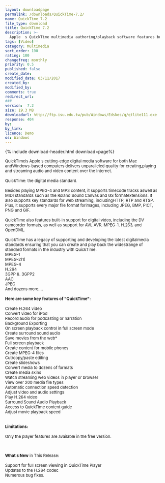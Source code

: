 ```yaml
---
layout: downloadpage
permalink: /downloads/QuickTime-7,2/
name: QuickTime 7.2
file_type: download
title: QuickTime 7.2
description: >-
  Apple  s QuickTime multimedia authoring/playback software features built-in support for digital video, including the DV camcorder
tags: [Video]
category: Multimedia
sort_order: 100
rating: 100
changefreq: monthly
priority: 0.5
published: false
create_date: 
modified_date: 03/11/2017
created_by: 
modified_by: 
comments: true
redirect_url: 
### 
version:  7.2
size: 19.3 MB
downloadurl: http://ftp.isu.edu.tw/pub/Windows/Edskes/q/qtlite111.exe
response: 404
by: 
by_link: 
licence: Demo 
os: Windows
---
```


{% include download-header.html download=page%}

<p style="fix-download-text !important">
<p><font size="2"><p>QuickTimeis Apple s cutting-edge digital media software for both Mac andWindows-based computers delivers unparalleled quality for creating,playing and streaming audio and video content over the Internet. <br />
<br />
QuickTime: the digital media standard.<br />
<br />
Besides playing MPEG-4 and MP3 content, it supports timecode tracks aswell as MIDI standards such as the Roland Sound Canvas and GS formatextensions. It also supports key standards for web streaming, includingHTTP, RTP and RTSP. Plus, it supports every major file format forimages, including JPEG, BMP, PICT, PNG and GIF. <br />
<br />
QuickTime also features built-in support for digital video, including the DV camcorder formats, as well as support for AVI, AVR, MPEG-1, H.263, and OpenDML.<br />
<br />
QuickTime has a legacy of supporting and developing the latest digitalmedia standards ensuring that you can create and play back the widestrange of standard formats in the industry with QuickTime. <br />
MPEG-1 <br />
MPEG-2(1) <br />
MPEG-4 <br />
H.264 <br />
3GPP &amp;. 3GPP2 <br />
AAC <br />
JPEG <br />
And dozens more…. <br />
<br />
<span><strong>Here are some key features of "QuickTime":</strong></span><br />
<br />
Create H.264 video <br />
Convert video for iPod <br />
Record audio for podcasting or narration <br />
Background Exporting <br />
On screen playback control in full screen mode <br />
Create surround sound audio <br />
Save movies from the web* <br />
Full screen playback <br />
Create content for mobile phones <br />
Create MPEG-4 files <br />
Cut/copy/paste editing <br />
Create slideshows <br />
Convert media to dozens of formats <br />
Create media skins <br />
Watch streaming web videos in player or browser <br />
View over 200 media file types <br />
Automatic connection speed detection <br />
Adjust video and audio settings <br />
Play H.264 video <br />
Surround Sound Audio Playback <br />
Access to QuickTime content guide <br />
Adjust movie playback speed <br />
<br />
<br />
<span><strong>Limitations:</strong></span><br />
<br />
Only the player features are available in the free version.<br />
</p>
<div class="celltext_big"><br />
<br />
<strong>What s New</strong> in This Release:<br />
<br />
Support for full screen viewing in QuickTime Player<br />
Updates to the H.264 codec<br />
Numerous bug fixes.</div></p></p>
